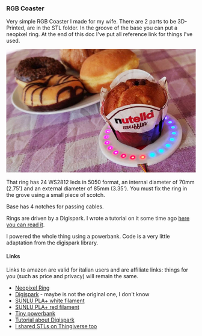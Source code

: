 ### RGB Coaster
Very simple RGB Coaster I made for my wife.
There are 2 parts to be 3D-Printed, are in the STL folder. In the groove of the base you can put a neopixel ring. At the end of this doc I've put all reference link for things I've used.

![RGB Coaster picture](./media/rgb_coaster.jpg)

That ring has 24 WS2812 leds in 5050 format, an internal diameter of 70mm (2.75') and an external diameter of 85mm (3.35'). You must fix the ring in the grove using a small piece of scotch.

Base has 4 notches for passing cables.

Rings are driven by a Digispark. I wrote a tutorial on it some time ago [here you can read it](https://www.settorezero.com/wordpress/dispositivi-usb-sulla-punta-di-un-dito-il-digispark/).

I powered the whole thing using a powerbank. Code is a very little adaptation from the digispark library.

#### Links
Links to amazon are valid for italian users and are affiliate links: things for you (such as price and privacy) will remain the same.

- [Neopixel Ring](https://amzn.to/3kHHtrB)
- [Digispark](https://amzn.to/3gLxIrl) - maybe is not the original one, I don't know
- [SUNLU PLA+ white filament](https://amzn.to/3gSbC6p)
- [SUNLU PLA+ red filament](https://amzn.to/2V3jPwW)
- [Tiny powerbank](https://amzn.to/3t1Lxqx)
- [Tutorial about Digispark](https://www.settorezero.com/wordpress/dispositivi-usb-sulla-punta-di-un-dito-il-digispark/)
- [I shared STLs on Thingiverse too](https://www.thingiverse.com/thing:4946799)

